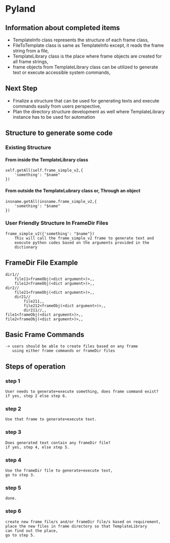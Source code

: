 # Pyland

## Information about completed items
* TemplateInfo class represents the structure of each frame class,
* FileToTemplate class is same as TemplateInfo except, it reads the frame string from a file,
* TemplateLibrary class is the place where frame objects are created for all frame strings,
* frame objects from TemplateLibrary class can be utilized to generate text or execute accessible system commands,

## Next Step
* Finalize a structure that can be used for generating texts and execute commands easily from users perspective,
* Plan the directory structure development as well where TemplateLibrary instance has to be used for automation


## Structure to generate some code

### Existing Structure

#### From inside the TemplateLibrary class
    self.getAll(self.frame_simple_v2,{
        'something': "$name"
    })

#### From outside the TemplateLubrary class or, Through an object
    insname.getAll(insname.frame_simple_v2,{
        'something': "$name"
    })


### User Friendly Structure In FrameDir Files
    frame_simple_v2({'something': "$name"})
        This will call the frame_simple_v2 frame to generate text and 
        execute python codes based on the arguments provided in the 
        dictionary
    


## FrameDir File Example

    dir1//
        file11<frameObj(<dict argument>)>,,
        file12<frameObj(<dict argument>)>,,
    dir2//
        file21<frameObj(<dict argument>)>,,
        dir21//
            file211,,
            file212<frameObj(<dict argument>)>,,
            dir211//,,
    file1<frameObj(<dict argument>)>,,
    file2<frameObj(<dict argument>)>,,


## Basic Frame Commands

    -> users should be able to create files based on any frame
       using either frame commands or frameDir files


## Steps of operation

### step 1
    User needs to generate+execute something, does frame command exist?
    if yes, step 2 else step 6.

### step 2
    Use that frame to generate+execute text.

### step 3
    Does generated text contain any frameDir file?
    if yes, step 4, else step 5.

### step 4
    Use the frameDir file to generate+execute text,
    go to step 3.

### step 5
    done.

### step 6
    create new frame file/s and/or frameDir file/s based on requirement,
    place the new files in frame directory so that TemplateLibrary
    can find out the place,
    go to step 5.












